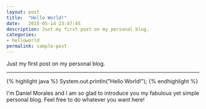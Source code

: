 ```yaml
---
layout: post
title:  "Hello World!"
date:   2015-05-14 23:47:45
description: Just my first post on my personal blog.
categories:
- helloworld
permalink: sample-post
---
```


Just my first post on my personal blog.

___

{% highlight java %}
System.out.println("Hello World!");
{% endhighlight %}

I'm Daniel Morales and I am so glad to introduce you my fabulous yet simple personal blog. Feel free to do whatever you want here!